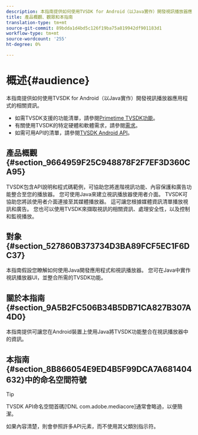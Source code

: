 ```yaml
---
description: 本指南提供如何使用TVSDK for Android（以Java實作）開發視訊播放器應用程式的相關資訊。
title: 產品概觀、觀眾和本指南
translation-type: tm+mt
source-git-commit: 89bdda1d4bd5c126f19ba75a819942df901183d1
workflow-type: tm+mt
source-wordcount: '255'
ht-degree: 0%

---
```



# 概述{#audience}

本指南提供如何使用TVSDK for Android（以Java實作）開發視訊播放器應用程式的相關資訊。

<!--<a id="section_FC24E86A2E6442B8A3769160769BBDFA"></a>-->

* 如需TVSDK支援的功能清單，請參閱[Primetime TVSDK功能](../../../tvsdk-3x-android-prog/android-3x-introduction/overview-prod-audience-guide/android-3x-overview-of-the-player.md)。
* 有關使用TVSDK的特定硬體和軟體需求，請參閱[需求](../../../tvsdk-3x-android-prog/android-3x-introduction/android-3x-requirements.md)。
* 如需可用API的清單，請參閱[TVSDK Android API](https://help.adobe.com/en_US/primetime/api/psdk/javadoc3.5/index.html)。

## 產品概觀{#section_9664959F25C948878F2F7EF3D360CA95}

TVSDK包含API說明和程式碼範例，可協助您將進階視訊功能、內容保護和廣告功能整合至您的播放器。 您可使用Java來建立視訊播放器使用者介面。 TVSDK可協助您將該使用者介面連接至其媒體播放器。 這可讓您根據媒體資訊清單播放視訊和廣告。 您也可以使用TVSDK來擷取視訊的相關資訊、處理安全性，以及控制和監視播放。

## 對象{#section_527860B373734D3BA89FCF5EC1F6DC37}

本指南假設您瞭解如何使用Java開發應用程式和視訊播放器。 您可在Java中實作視訊播放器UI，並整合所需的TVSDK功能。

## 關於本指南{#section_9A5B2FC506B34B5DB71CA827B307A4D0}

本指南提供可讓您在Android裝置上使用Java將TVSDK功能整合在視訊播放器中的資訊。

## 本指南{#section_8B866054E9ED4B5F99DCA7A681404632}中的命名空間符號

>[!TIP]
>
>TVSDK API命名空間首碼[!DNL com.adobe.mediacore]通常會略過，以便簡潔。
>
>如果內容清楚，則會參照許多API元素，而不使用其父類別指示符。